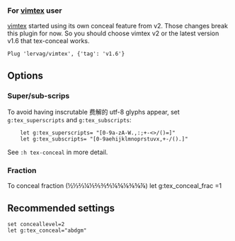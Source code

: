 ### For [vimtex](https://github.com/lervag/vimtex) user

[vimtex](https://github.com/lervag/vimtex) started using its own conceal feature from v2.
Those changes break this plugin for now.
So you should choose vimtex v2 or the latest version v1.6 that tex-conceal works.

```vim
Plug 'lervag/vimtex', {'tag': 'v1.6'}
```

## Options

### Super/sub-scrips

    
To avoid having inscrutable 费解的  utf-8 glyphs appear,
set `g:tex_superscripts` and `g:tex_subscripts`:
```vim
    let g:tex_superscripts= "[0-9a-zA-W.,:;+-<>/()=]"
    let g:tex_subscripts= "[0-9aehijklmnoprstuvx,+-/().]"
```

See `:h tex-conceal` in more detail.

### Fraction

To conceal fraction (½⅓⅔¼⅕⅖⅗⅘⅙⅚⅛⅜⅝⅞)
    let g:tex_conceal_frac =1

## Recommended settings


```vim
set conceallevel=2
let g:tex_conceal="abdgm"
```
```
